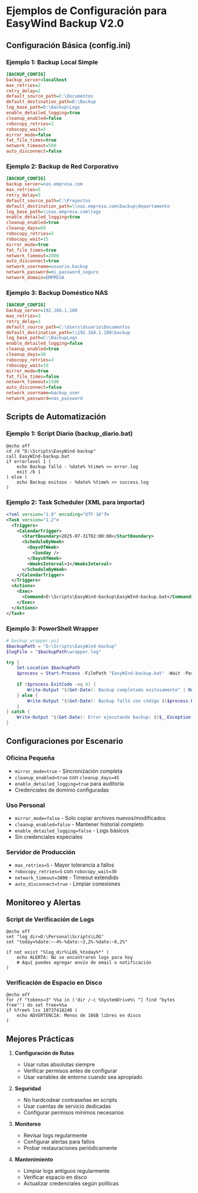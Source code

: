# Ejemplos de Configuración para EasyWind Backup V2.0

## Configuración Básica (config.ini)

### Ejemplo 1: Backup Local Simple
```ini
[BACKUP_CONFIG]
backup_server=localhost
max_retries=2
retry_delay=2
default_source_path=C:\Documentos
default_destination_path=D:\Backup
log_base_path=D:\Backup\Logs
enable_detailed_logging=true
cleanup_enabled=false
robocopy_retries=2
robocopy_wait=5
mirror_mode=false
fat_file_times=true
network_timeout=500
auto_disconnect=false
```

### Ejemplo 2: Backup de Red Corporativo
```ini
[BACKUP_CONFIG]
backup_server=nas.empresa.com
max_retries=5
retry_delay=5
default_source_path=C:\Proyectos
default_destination_path=\\nas.empresa.com\backup\departamento
log_base_path=\\nas.empresa.com\logs
enable_detailed_logging=true
cleanup_enabled=true
cleanup_days=60
robocopy_retries=5
robocopy_wait=15
mirror_mode=true
fat_file_times=true
network_timeout=2000
auto_disconnect=true
network_username=usuario.backup
network_password=mi_password_seguro
network_domain=EMPRESA
```

### Ejemplo 3: Backup Doméstico NAS
```ini
[BACKUP_CONFIG]
backup_server=192.168.1.100
max_retries=3
retry_delay=3
default_source_path=C:\Users\Usuario\Documentos
default_destination_path=\\192.168.1.100\backup
log_base_path=C:\BackupLogs
enable_detailed_logging=false
cleanup_enabled=true
cleanup_days=30
robocopy_retries=3
robocopy_wait=10
mirror_mode=true
fat_file_times=false
network_timeout=1500
auto_disconnect=false
network_username=backup_user
network_password=nas_password
```

## Scripts de Automatización

### Ejemplo 1: Script Diario (backup_diario.bat)
```batch
@echo off
cd /d "D:\Scripts\EasyWind-backup"
call EasyWInd-backup.bat
if errorlevel 1 (
    echo Backup falló - %date% %time% >> error.log
    exit /b 1
) else (
    echo Backup exitoso - %date% %time% >> success.log
)
```

### Ejemplo 2: Task Scheduler (XML para importar)
```xml
<?xml version="1.0" encoding="UTF-16"?>
<Task version="1.2">
  <Triggers>
    <CalendarTrigger>
      <StartBoundary>2025-07-31T02:00:00</StartBoundary>
      <ScheduleByWeek>
        <DaysOfWeek>
          <Sunday />
        </DaysOfWeek>
        <WeeksInterval>1</WeeksInterval>
      </ScheduleByWeek>
    </CalendarTrigger>
  </Triggers>
  <Actions>
    <Exec>
      <Command>D:\Scripts\EasyWind-backup\EasyWInd-backup.bat</Command>
    </Exec>
  </Actions>
</Task>
```

### Ejemplo 3: PowerShell Wrapper
```powershell
# backup_wrapper.ps1
$backupPath = "D:\Scripts\EasyWind-backup"
$logFile = "$backupPath\wrapper.log"

try {
    Set-Location $backupPath
    $process = Start-Process -FilePath "EasyWInd-backup.bat" -Wait -PassThru
    
    if ($process.ExitCode -eq 0) {
        Write-Output "$(Get-Date): Backup completado exitosamente" | Out-File -Append $logFile
    } else {
        Write-Output "$(Get-Date): Backup falló con código $($process.ExitCode)" | Out-File -Append $logFile
    }
} catch {
    Write-Output "$(Get-Date): Error ejecutando backup: $($_.Exception.Message)" | Out-File -Append $logFile
}
```

## Configuraciones por Escenario

### Oficina Pequeña
- `mirror_mode=true` - Sincronización completa
- `cleanup_enabled=true` con `cleanup_days=45`
- `enable_detailed_logging=true` para auditoría
- Credenciales de dominio configuradas

### Uso Personal
- `mirror_mode=false` - Solo copiar archivos nuevos/modificados
- `cleanup_enabled=false` - Mantener historial completo
- `enable_detailed_logging=false` - Logs básicos
- Sin credenciales especiales

### Servidor de Producción
- `max_retries=5` - Mayor tolerancia a fallos
- `robocopy_retries=5` con `robocopy_wait=30`
- `network_timeout=3000` - Timeout extendido
- `auto_disconnect=true` - Limpiar conexiones

## Monitoreo y Alertas

### Script de Verificación de Logs
```batch
@echo off
set "log_dir=D:\Personal\Scripts\LOG"
set "today=%date:~-4%-%date:~3,2%-%date:~0,2%"

if not exist "%log_dir%\LOG_%today%*" (
    echo ALERTA: No se encontraron logs para hoy
    # Aquí puedes agregar envío de email o notificación
)
```

### Verificación de Espacio en Disco
```batch
@echo off
for /f "tokens=3" %%a in ('dir /-c %SystemDrive%\ ^| find "bytes free"') do set free=%%a
if %free% lss 10737418240 (
    echo ADVERTENCIA: Menos de 10GB libres en disco
)
```

## Mejores Prácticas

1. **Configuración de Rutas**
   - Usar rutas absolutas siempre
   - Verificar permisos antes de configurar
   - Usar variables de entorno cuando sea apropiado

2. **Seguridad**
   - No hardcodear contraseñas en scripts
   - Usar cuentas de servicio dedicadas
   - Configurar permisos mínimos necesarios

3. **Monitoreo**
   - Revisar logs regularmente
   - Configurar alertas para fallos
   - Probar restauraciones periódicamente

4. **Mantenimiento**
   - Limpiar logs antiguos regularmente
   - Verificar espacio en disco
   - Actualizar credenciales según políticas
